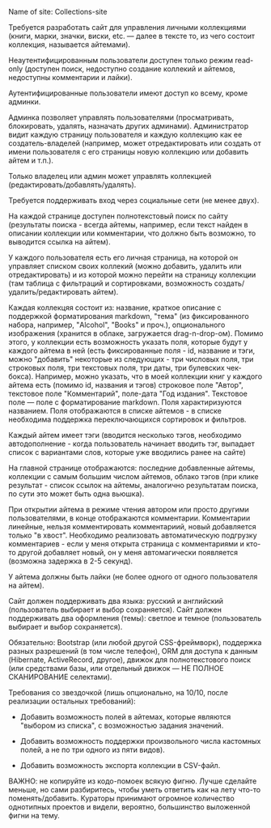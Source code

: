 Name of site: Collections-site

Требуется разработать сайт для управления личными коллекциями (книги, марки, значки, виски, etc. — далее в тексте то, из чего состоит коллекция, называется айтемами).

Неаутентифицированным пользователи доступен только режим read-only (доступен поиск, недоступно создание коллекий и айтемов, недоступны комментарии и лайки).

Аутентифицированные пользователи имеют доступ ко всему, кроме админки. 

Админка позволяет управлять пользователями (просматривать, блокировать, удалять, назначать других админами). Администратор видит каждую страницу пользователя и каждую коллекцию как ее создатель-владелей (например, может отредактировать или создать от имени пользователя с его страницы новую коллекцию или добавить айтем и т.п.).

Только владелец или админ может управлять коллекцией (редактировать/добавлять/удалять).

Требуется поддерживать вход через социальные сети (не менее двух).

На каждой странице доступен полнотекстовый поиск по сайту (результаты поиска - всегда айтемы, например, если текст найден в описании коллекции или комментарии, что должно быть возможно, то выводится ссылка на айтем). 

У каждого пользователя есть его личная страница, на которой он управляет списком своих коллекий (можно добавить, удалить или отредактировать) и из которой можно перейти на страницу коллекции (там таблица с фильтраций и сортировками, возможность создать/удалить/редактировать айтем).

Каждая коллекцяя состоит из: название, краткое описание с поддержкой форматирования markdown, "тема" (из фиксированного набора, например, "Alcohol", "Books" и проч.), опционального изображения (хранится в облаке, загружается drag-n-drop-ом). Помимо этого, у коллекции есть возможность указать поля, которые будут у каждого айтема в ней (есть фиксированные поля - id, название и тэги, можно "добавить" некоторые из следующих - три числовых поля, три строковых поля, три текстовых поля, три даты, три булевских чек-бокса). Например, можно указать, что в моей коллекции книг у каждого айтема есть (помимо id, названия и тэгов) строковое поле "Автор", текстовое поле "Комментарий", поле-дата "Год издания". Текстовое поле — поле с форматирование markdown. Поля характиризуются названием. Поля отображаются в списке айтемов - в списке необходима поддержка переключающихся сортировок и фильтров.

Каждый айтем имеет тэги (вводится несколько тэгов, необходимо автодополнение - когда пользователь начинает вводить тэг, выпадает список с вариантами слов, которые уже вводились ранее на сайте)

На главной странице отображаются: последние добавленные айтемы, коллекции с самым большим числом айтемов, облако тэгов (при клике результат - список ссылок на айтемы, аналогично результатам поиска, по сути это может быть одна вьюшка).

При открытии айтема в режиме чтения автором или просто другими пользователями, в конце отображаются комментарии. Комментарии линейные, нельзя комментировать комментариий, новый добавляется только "в хвост". Необходимо реализовать автоматическую подгрузку комментариев - если у меня открыта страница с комментариями и кто-то другой добавляет новый, он у меня автомагически появляется (возможна задержка в 2-5 секунд).

У айтема должны быть лайки (не более одного от одного пользователя на айтем).

Сайт должен поддерживать два языка: русский и английский (пользователь выбирает и выбор сохраняется). Сайт должен поддерживать два оформления (темы): светлое и темное (пользователь выбирает и выбор сохраняется).

Обязательно: Bootstrap (или любой другой CSS-фреймворк), поддержка разных разрешений (в том числе телефон), ORM для доступа к данным (Hibernate, ActiveRecord, другое), движок для полнотекстового поиск (или средствами базы, или отдельный движок — НЕ ПОЛНОЕ СКАНИРОВАНИЕ селектами).

Требования со звездочкой (лишь опционально, на 10/10, после реализации остальных требований): 
* Добавить возможность полей в айтемах, которые являются "выбором из списка", с возможностью задания значений. 

* Добавить возможность поддержки произвольного числа кастомных полей, а не по три одного из пяти видов).

* Добавить возможность экспорта коллекции в CSV-файл.

ВАЖНО: не копируйте из кодо-помоек всякую фигню. Лучше сделайте меньше, но сами разбиритесь, чтобы уметь ответить как на лету что-то поменять/добавить. Кураторы принимают огромное количество однотипных проектов и видели, вероятно, большинство выложенной фигни на тему.